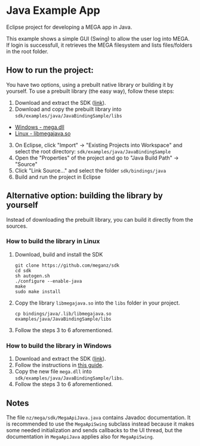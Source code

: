 # Java Example App

Eclipse project for developing a MEGA app in Java.

This example shows a simple GUI (Swing) to allow the user log into MEGA. If login is successfull, it retrieves the MEGA filesystem and lists files/folders in the root folder.

## How to run the project:

You have two options, using a prebuilt native library or building it by yourself.
To use a prebuilt library (the easy way), follow these steps:

1. Download and extract the SDK ([link](https://github.com/meganz/sdk/archive/master.zip)).
2. Download and copy the prebuilt library into `sdk/examples/java/JavaBindingSample/libs`
 - [Windows - mega.dll](https://mega.nz/#!jglhVaIL!XXqiSH883mDvyLAQ8f8dHBC9ivABGOUfYWDr1uX0Y8g)
 - [Linux - libmegajava.so](https://mega.nz/#!Wk9jnZRR!lk6zj50hnqs5476HE78Kc9pscgJleis10IUATG4Mbk4)
3. On Eclipse, click "Import" -> "Existing Projects into Workspace" and select the root directory: `sdk/examples/java/JavaBindingSample`
4. Open the "Properties" of the project and go to "Java Build Path" -> "Source"
5. Click "Link Source..." and select the folder `sdk/bindings/java`
6. Build and run the project in Eclipse


## Alternative option: building the library by yourself

Instead of downloading the prebuilt library, you can build it directly from the sources.

### How to build the library in Linux

1. Download, build and install the SDK

    ```
    git clone https://github.com/meganz/sdk
    cd sdk
    sh autogen.sh
    ./configure --enable-java
    make
    sudo make install
    ```

2. Copy the library `libmegajava.so` into the `libs` folder in your project.
    
    ```
    cp bindings/java/.lib/libmegajava.so examples/java/JavaBindingSample/libs
    ```
    
3. Follow the steps 3 to 6 aforementioned. 
    
### How to build the library in Windows

1. Download and extract the SDK ([link](https://github.com/meganz/sdk/archive/master.zip)).
2. Follow the instructions in [this guide](https://github.com/meganz/sdk/bindings/java/vs2010/README.md).
3. Copy the new file `mega.dll` into `sdk/examples/java/JavaBindingSample/libs`.
4. Follow the steps 3 to 6 aforementioned.


## Notes

The file `nz/mega/sdk/MegaApiJava.java` contains Javadoc documentation. It is recommended to use the `MegaApiSwing` subclass instead because it makes some needed initialization and sends callbacks to the UI thread, but the documentation in `MegaApiJava` applies also for `MegaApiSwing`.
